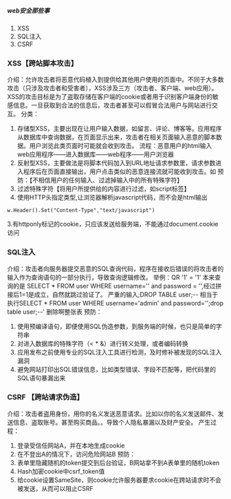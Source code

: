 ##### web安全那些事
1. XSS
2. SQL注入
3. CSRF

### XSS【跨站脚本攻击】
介绍：允许攻击者将恶意代码植入到提供给其他用户使用的页面中。不同于大多数攻击（只涉及攻击者和受害者），XSS涉及三方（攻击者、客户端、web应用）。XSS的攻击目标是为了盗取存储在客户端的cookie或者用于识别客户端身份的敏感信息。一旦获取到合法的信息后，攻击者甚至可以假冒合法用户与网站进行交互。
分类：
1. 存储型XSS，主要出现在让用户输入数据，如留言、评论、博客等。应用程序从数据库中查询数据，在页面显示出来，攻击者在相关页面输入恶意的脚本数据。用户浏览此类页面时可能就会收到攻击。
流程：恶意用户的html输入web应用程序——进入数据库——web程序——用户浏览器
2. 反射型XSS，主要做法是将脚本代码加入到URL地址请求参数里，请求参数进入程序后在页面直接输出，用户点击类似的恶意连接流就可能收到攻击。如<script>alert(document.cookie)</script>
预防：【不相信用户的任何输入、过滤掉输入中的所有特殊字符】
1. 过滤特殊字符【将用户所提供给的内容进行过滤，如script标签】
2. 使用HTTP头指定类型,让浏览器解析javascript代码，而不会是html输出
```
w.Header().Set("Content-Type","text/javascript")
```
3.有httponly标记的cookie，只应该发送给服务端，不能通过document.cookie访问

### SQL注入
介绍：攻击者向服务器提交恶意的SQL查询代码，程序在接收后错误的将攻击者的输入作为查询语句的一部分执行，导致查询逻辑修改。
举例：QR  '1' = '1'
本来查询的是 SELECT * FROM user WHERE username='' and password = '',经过拼接后1=1是成立，自然就跳过验证了。
严重的输入;DROP TABLE user;--
相当于执行SELECT * FROM user WHERE username='admin' and password='';drop table user;--' 删除啊整张表
预防：
1. 使用预编译语句，即便使用SQL伪造参数，到服务端的时候，也只是简单的字符串
2. 对进入数据库的特殊字符（< * &）进行转义处理，或者编码转换
3. 应用发布之前使用专业的SQL注入工具进行检测，及时修补被发现的SQL注入漏洞
4. 避免网站打印出SQL错误信息，比如类型错误、字段不匹配等，把代码里的SQL语句暴漏出来


### CSRF 【跨站请求伪造】
介绍：攻击者盗用身份，用你的名义发送恶意请求。比如以你的名义发送邮件、发送信息、盗取账号。甚至购买商品。。导致个人隐私暴漏以及财产安全。
产生过程：
1. 登录受信任网站A，并在本地生成cookie
2. 在不登出A的情况下，访问危险网站B
预防：
1. 表单里隐藏随机的token提交到后台验证，B网站拿不到A表单里的随机token
2. Hash加密cookie中csrf_token值
3. 给cookie设置SameSite，则cookie允许服务器要求cookie在跨站请求时不会被发送，从而可以阻止CSRF